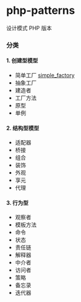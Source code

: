# php-patterns
设计模式 PHP 版本

### 分类

#### 1. 创建型模型

- 简单工厂 [simple_factory](https://github.com/cdoco/php-patterns/blob/master/simple_factory.php)
- 抽象工厂
- 建造者
- 工厂方法
- 原型
- 单例

#### 2. 结构型模型

- 适配器
- 桥接
- 组合
- 装饰
- 外观
- 享元
- 代理

#### 3. 行为型

- 观察者
- 模板方法
- 命令
- 状态
- 责任链
- 解释器
- 中介者
- 访问者
- 策略
- 备忘录
- 迭代器

